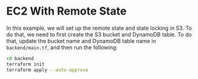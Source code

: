 # EC2 With Remote State

In this example, we will set up the remote state and state locking in S3. To do that, we need to first create the S3 bucket and DynamoDB table. To do that, update the bucket name and DynamoDB table name in `backend/main.tf`, and then run the following:

```bash
cd backend
terraform init
terraform apply --auto-approve
```